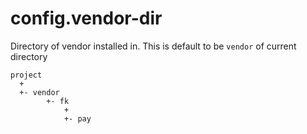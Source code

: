 # config.vendor-dir

Directory of vendor installed in. This is default to be `vendor` of current directory

```text
project
  +
  +- vendor
        +- fk
            +
            +- pay 
```
